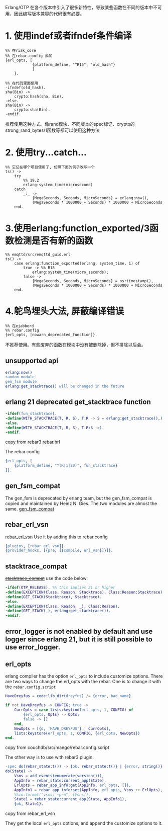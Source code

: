 Erlang/OTP 在各个版本中引入了很多新特性，导致某些函数在不同的版本中不可用，因此编写版本兼容的代码很有必要。

# 1. 使用indef或者ifndef条件编译

```
%% 在riak_core
%% 在rebar.config 添加
{erl_opts, [
            {platform_define, "^R15", "old_hash"}
            ]
    }.

%% 在代码里面使用
-ifndef(old_hash).
sha(Bin) ->
    crypto:hash(sha, Bin).
-else.
sha(Bin) ->
    crypto:sha(Bin).
-endif.
```
推荐使用这种方式。像rand模块、不同版本的spec标记、crypto的 strong_rand_bytes/1函数等都可以使用这种方法

# 2. 使用try...catch...
```
%% 忘记在哪个项目使用了, 仿照下面的例子改写一个
ts() ->
    try
        %% 19.2
        erlang:system_time(microsecond)
    catch
        _:_ ->
            {MegaSeconds, Seconds, MicroSeconds} = erlang:now(),
            (MegaSeconds * 1000000 + Seconds) * 1000000 + MicroSeconds
    end.

```

# 3.使用erlang:function_exported/3函数检测是否有新的函数
```
%% emqttd/src/emqttd_guid.erl
ts() ->
    case erlang:function_exported(erlang, system_time, 1) of
        true -> %% R18
            erlang:system_time(micro_seconds);
        false ->
            {MegaSeconds, Seconds, MicroSeconds} = os:timestamp(),
            (MegaSeconds * 1000000 + Seconds) * 1000000 + MicroSeconds
    end.
```

# 4.鸵鸟埋头大法, 屏蔽编译错误
```
%% 在ejabberd
%% rebar.config
{erl_opts, [nowarn_deprecated_function]}.
```
不推荐使用。有些废弃的函数在模块中没有被删除掉，但不排除以后会。


## unsupported api
``` erlang
erlang:now()
random module
gen_fsm module
erlang:get_stacktrace() will be changed in the future
```
## erlang 21 deprecated get_stacktrace function

``` erlang
-ifdef(fun_stacktrace).
-define(WITH_STACKTRACE(T, R, S), T:R -> S = erlang:get_stacktrace(),).
-else.
-define(WITH_STACKTRACE(T, R, S), T:R:S ->).
-endif.
```
copy from rebar3 rebar.hrl

The rebar.config

``` erlang
{erl_opts, [
    {platform_define, "^(R|1|20)", fun_stacktrace}
]}.
```

## gen_fsm_compat
The gen_fsm is deprecated by erlang team, but the gen_fsm_compat is copied and maintained by Heinz N. Gies.
The two modules are almost the same.
[gen_fsm_compat](https://gitlab.com/Project-FiFo/gen_fsm_compat)

## rebar_erl_vsn
[rebar_erl_vsn](https://github.com/project-fifo/rebar_erl_vsn)
Use it by adding this to rebar.config

``` erlang
{plugins, [rebar_erl_vsn]}.
{provider_hooks, [{pre, [{compile, erl_vsn}]}]}.
```

## stacktrace_compat
~~[stacktrace_compat](https://github.com/g-andrade/stacktrace_compat/)~~
use the code below:

``` erlang
-ifdef(OTP_RELEASE). %% this implies 21 or higher
-define(EXCEPTION(Class, Reason, Stacktrace), Class:Reason:Stacktrace).
-define(GET_STACK(Stacktrace), Stacktrace).
-else.
-define(EXCEPTION(Class, Reason, _), Class:Reason).
-define(GET_STACK(_), erlang:get_stacktrace()).
-endif.
```

## error_logger is not enabled by default and use logger since erlang 21, but it is still possible to use error_logger.

## erl_opts
erlang compiler has the option `erl_opts` to include customize options.
There are two ways to change the erl_opts with the rebar.
One is to change it with the `rebar.config.script`

``` erlang
HaveDreyfus = code:lib_dir(dreyfus) /= {error, bad_name}.

if not HaveDreyfus -> CONFIG; true ->
    CurrOpts = case lists:keyfind(erl_opts, 1, CONFIG) of
        {erl_opts, Opts} -> Opts;
        false -> []
    end,
    NewOpts = [{d, 'HAVE_DREYFUS'} | CurrOpts],
    lists:keystore(erl_opts, 1, CONFIG, {erl_opts, NewOpts})
end.
```
copy from couchdb/src/mango/rebar.config.script

The other way is to use with rebar3 plugin:

``` erlang
-spec do(rebar_state:t()) -> {ok, rebar_state:t()} | {error, string()}.
do(State) ->
    Vsns = add_events(enumerate(version())),
    AppInfo = rebar_state:current_app(State),
    ErlOpts = rebar_app_info:get(AppInfo, erl_opts, []),
    AppInfo1 = rebar_app_info:set(AppInfo, erl_opts, Vsns ++ ErlOpts),
    %%io:format("vsns: ~p~n", [Vsns]),
    State1 = rebar_state:current_app(State, AppInfo1),
    {ok, State1}.
```
copy from rebar_erl_vsn

They get the local `erl_opts` options, and append the customize options to it.

